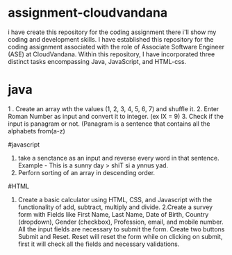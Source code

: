 # assignment-cloudvandana
i have create this repository for the coding assignment there i'll show my coding and development skills.
I have established this repository for the coding assignment associated with the role of Associate Software Engineer (ASE) at CloudVandana. Within this repository,
I have incorporated three distinct tasks encompassing Java, JavaScript, and HTML-css.
# java
1 . Create an array wth the values (1, 2, 3, 4, 5, 6, 7) and shuffle it.
2. Enter Roman Number as input and convert it to integer. (ex IX = 9)
3. Check if the input is panagram or not. (Panagram is a sentence that contains all the
alphabets from(a-z)
 
#javascript
1. take  a senctance as an input and reverse every word in that sentence.
Example - This is a sunny day > shiT si a ynnus yad.
2. Perforn sorting of an array in descending order.

#HTML
1. Create a basic calculator using HTML, CSS, and Javascript with the functionality of add,
subtract, multiply and divide.
 2.Create a survey form with Fields like First Name, Last Name, Date of Birth, Country
(dropdown), Gender (checkbox), Profession, email, and mobile number. All the input
fields are necessary to submit the form. Create two buttons Submit and Reset. Reset will
reset the form while on clicking on submit, first it will check all the fields and necessary
validations.
